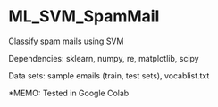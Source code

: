 # ML_SVM_SpamMail
 
Classify spam mails using SVM

Dependencies: sklearn, numpy, re, matplotlib, scipy

Data sets: sample emails (train, test sets), vocablist.txt

*MEMO: Tested in Google Colab
